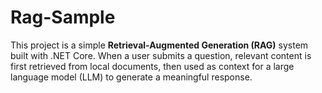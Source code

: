 # Rag-Sample
This project is a simple **Retrieval-Augmented Generation (RAG)** system built with .NET Core. When a user submits a question, relevant content is first retrieved from local documents, then used as context for a large language model (LLM) to generate a meaningful response.
